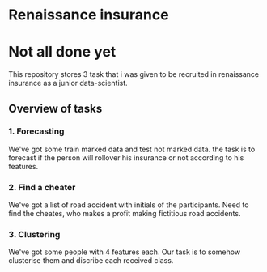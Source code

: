 # Renaissance insurance

# Not all done yet

This repository stores 3 task that i was given to be recruited in renaissance insurance as a junior data-scientist.

## Overview of tasks

### 1. Forecasting

We've got some train marked data and test not marked data. the task is to forecast if the person will rollover his insurance or not according to his features.

### 2. Find a cheater 

We've got a list of road accident with initials of the participants. Need to find the cheates, who makes a profit making fictitious road accidents.

### 3. Clustering

We've got some people with 4 features each. Our task is to somehow clusterise them and discribe each received class.